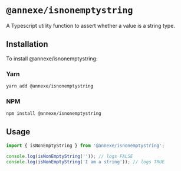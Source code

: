 # `@annexe/isnonemptystring`

A Typescript utility function to assert whether a value is a string type.

## Installation

To install @annexe/isnonemptystring:

### Yarn

```sh
yarn add @annexe/isnonemptystring
```

### NPM

```sh
npm install @annexe/isnonemptystring
```

## Usage

```ts
import { isNonEmptyString } from '@annexe/isnonemptystring';

console.log(isNonEmptyString('')); // logs FALSE
console.log(isNonEmptyString('I am a string')); // logs TRUE
```
